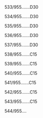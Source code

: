 533/955.......D30 


534/955.......D30 


535/955.......D30 


536/955.......D30 


537/955.......D30 


538/955.......C15 


539/955.......C15 


540/955.......C15 


541/955.......C15 


542/955.......C15 


543/955.......C15 


544/955.... 

